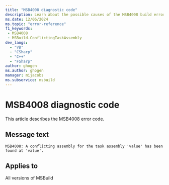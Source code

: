```yaml
---
title: "MSB4008 diagnostic code"
description: Learn about the possible causes of the MSB4008 build error, and get troubleshooting tips.
ms.date: 12/06/2024
ms.topic: "error-reference"
f1_keywords:
 - MSB4008
 - MSBuild.ConflictingTaskAssembly
dev_langs:
  - "VB"
  - "CSharp"
  - "C++"
  - "FSharp"
author: ghogen
ms.author: ghogen
manager: mijacobs
ms.subservice: msbuild
---
```


# MSB4008 diagnostic code

<!-- :::ErrorDefinitionDescription::: -->
<!-- :::editable-content name="introDescription"::: -->
This article describes the MSB4008 error code.
<!-- :::editable-content-end::: -->

## Message text

`MSB4008: A conflicting assembly for the task assembly 'value' has been found at 'value'.`

<!-- :::editable-content name="postOutputDescription"::: -->
<!--
{StrBegin="MSB4008: "}UE: This message is shown when the type/class of a task cannot be resolved uniquely from a single assembly.
-->
<!-- :::editable-content-end::: -->
<!-- :::ErrorDefinitionDescription-end::: -->

## Applies to

All versions of MSBuild
